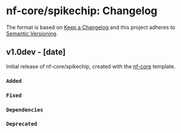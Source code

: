 # nf-core/spikechip: Changelog

The format is based on [Keep a Changelog](https://keepachangelog.com/en/1.0.0/)
and this project adheres to [Semantic Versioning](https://semver.org/spec/v2.0.0.html).

## v1.0dev - [date]

Initial release of nf-core/spikechip, created with the [nf-core](https://nf-co.re/) template.

### `Added`

### `Fixed`

### `Dependencies`

### `Deprecated`

